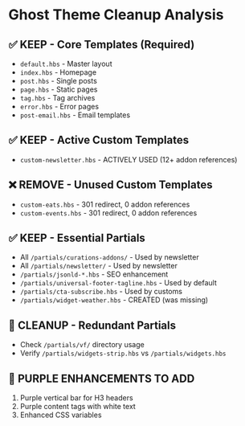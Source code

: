 # Ghost Theme Cleanup Analysis

## ✅ KEEP - Core Templates (Required)
- `default.hbs` - Master layout
- `index.hbs` - Homepage  
- `post.hbs` - Single posts
- `page.hbs` - Static pages
- `tag.hbs` - Tag archives
- `error.hbs` - Error pages
- `post-email.hbs` - Email templates

## ✅ KEEP - Active Custom Templates  
- `custom-newsletter.hbs` - ACTIVELY USED (12+ addon references)

## ❌ REMOVE - Unused Custom Templates
- `custom-eats.hbs` - 301 redirect, 0 addon references
- `custom-events.hbs` - 301 redirect, 0 addon references

## ✅ KEEP - Essential Partials
- All `/partials/curations-addons/` - Used by newsletter
- All `/partials/newsletter/` - Used by newsletter
- `/partials/jsonld-*.hbs` - SEO enhancement
- `/partials/universal-footer-tagline.hbs` - Used by default
- `/partials/cta-subscribe.hbs` - Used by customs
- `/partials/widget-weather.hbs` - CREATED (was missing)

## 🔄 CLEANUP - Redundant Partials
- Check `/partials/vf/` directory usage
- Verify `/partials/widgets-strip.hbs` vs `/partials/widgets.hbs`

## 🎯 PURPLE ENHANCEMENTS TO ADD
1. Purple vertical bar for H3 headers
2. Purple content tags with white text
3. Enhanced CSS variables